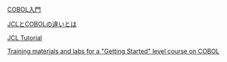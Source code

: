 [COBOL入門](https://www.cobol.co.jp/cobol-nyuumon/)

[JCLとCOBOLの違いとは](https://it-kyujin.jp/article/detail/507/)

[JCL Tutorial](https://www.tutorialspoint.com/jcl/index.htm)

[Training materials and labs for a "Getting Started" level course on COBOL](https://github.com/openmainframeproject/cobol-programming-course)
